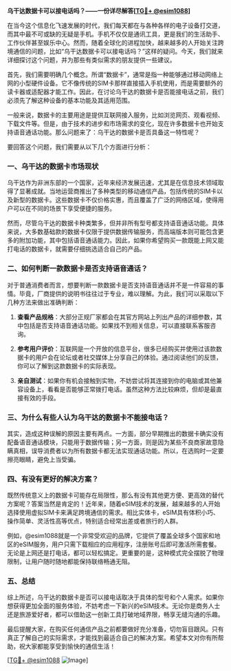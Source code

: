 **乌干达数据卡可以接电话吗？——一份详尽解答[[TG💪+ @esim1088](https://t.me/s/esim1088)]**

在当今这个信息化飞速发展的时代，我们每天都在与各种各样的电子设备打交道，而其中最不可或缺的无疑是手机。手机不仅仅是通讯工具，更是我们的生活助手、工作伙伴甚至娱乐中心。然而，随着全球化的进程加快，越来越多的人开始关注跨境通信的问题，比如“乌干达数据卡可以接电话吗？”这样的疑问。今天，我们就来详细探讨这个问题，并为那些有类似需求的朋友提供一些建议。

首先，我们需要明确几个概念。所谓“数据卡”，通常是指一种能够通过移动网络上网的小型硬件设备。它不像传统的SIM卡那样直接插入手机使用，而是需要额外的读卡器或适配器才能工作。因此，在讨论乌干达的数据卡是否能接电话之前，我们必须先了解这种设备的基本功能及其适用范围。

一般来说，数据卡的主要用途是提供互联网接入服务，比如浏览网页、观看视频、下载文件等。但是，由于技术的进步和市场需求的变化，现在许多数据卡也开始支持语音通话功能。那么问题来了：乌干达的数据卡是否具备这一特性呢？

要回答这个问题，我们需要从以下几个方面进行分析：

### 一、乌干达的数据卡市场现状

乌干达作为非洲东部的一个国家，近年来经济发展迅速，尤其是在信息技术领域取得了显著成就。当地运营商推出了多种类型的移动通信产品，包括传统的SIM卡以及新型的数据卡。这些数据卡不仅价格实惠，而且覆盖了广泛的网络区域，使得用户可以在不同的场景下享受便捷的服务。

然而，尽管乌干达的数据卡种类繁多，但并非所有型号都支持语音通话功能。具体来说，大多数基础款的数据卡仅限于提供数据传输服务，而高端版本则可能包含更多的附加功能，其中包括语音通话能力。因此，如果你希望购买一款既能上网又能打电话的数据卡，就需要仔细挑选适合自己的产品。

### 二、如何判断一款数据卡是否支持语音通话？

对于普通消费者而言，想要判断一款数据卡是否支持语音通话并不是一件容易的事情。毕竟，厂商提供的说明书往往过于专业，难以理解。为此，我们可以采取以下几种方法来做出准确判断：

1. **查看产品规格**：大部分正规厂家都会在其官方网站上列出产品的详细参数，其中包括是否支持语音通话功能。如果找不到相关信息，可以直接联系客服咨询。
   
2. **参考用户评价**：互联网是一个开放的信息平台，很多已经购买并使用过该款数据卡的用户会在论坛或者社交媒体上分享自己的体验。通过阅读他们的反馈，你可以了解到这款数据卡的实际表现。
   
3. **亲自测试**：如果你有机会接触到实物，不妨尝试将其连接到你的电脑或其他兼容设备上，看看是否能够正常拨打电话。虽然这种方法比较麻烦，但却是最直接有效的手段。

### 三、为什么有些人认为乌干达的数据卡不能接电话？

其实，造成这种误解的原因主要有两点。一方面，部分早期推出的数据卡确实没有配备语音通话模块，只能用于数据传输；另一方面，则是因为某些不良商家故意隐瞒真相，误导消费者以为所有数据卡都无法实现通话功能。所以，在选购时一定要擦亮眼睛，避免上当受骗。

### 四、有没有更好的解决方案？

既然传统意义上的数据卡可能存在局限性，那么有没有其他更方便、更高效的替代方案呢？答案当然是肯定的！近年来，随着eSIM技术的发展，越来越多的人开始选择使用虚拟SIM卡来满足跨境通信的需求。相比实体卡，eSIM具有体积小巧、操作简单、灵活性高等优点，特别适合经常出差或者旅行的人群。

例如，@esim1088就是一个非常受欢迎的品牌，它提供了覆盖全球多个国家和地区的eSIM服务，用户只需下载相应的应用程序，注册账号后即可激活所需套餐。无论是上网还是打电话，都可以轻松搞定。更重要的是，这种模式完全摆脱了物理限制，让用户随时随地都能保持联络畅通无阻。

### 五、总结

综上所述，乌干达的数据卡是否可以接电话取决于具体的型号和个人需求。如果你想获得更加全面的服务体验，不妨考虑一下新兴的eSIM技术。无论你是商务人士还是旅游爱好者，都可以借助这一创新工具打破地域界限，畅享无缝沟通的乐趣。

最后提醒大家，在购买任何通信产品之前都要做好充分准备，切勿盲目跟风。只有真正了解自己的实际需求，才能找到最适合自己的解决方案。希望本文对你有所帮助，祝大家都能享受到愉快的通信生活！

[[TG💪+ @esim1088](https://t.me/s/esim1088) ![Image](https://i.postimg.cc/4NQfJmqS/Snipaste-2025-05-13-00-14-12.png)]